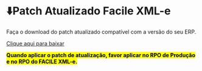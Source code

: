 <style>
    #yellow{
        background-color: yellow;
        color: black;
    }
</style>

# ⬇️Patch Atualizado Facile XML-e

Faça o download do patch atualizado compatível com a versão do seu ERP.

<p><a href="https://www.dropbox.com/sh/0itkydgpj3pufjq/AADGvcUlxlSTf9iOnHNYvX46a?dl=0" title="Baixar versão" target="_blank" rel="noopener noreferrer">Clique aqui para baixar</a></p>

<span id="yellow">**Quando aplicar o patch de atualização, favor aplicar no RPO de Produção e no RPO do FACILE XML-e.**</span>